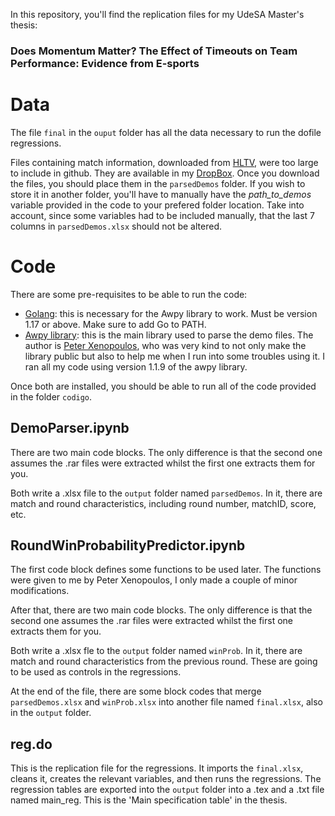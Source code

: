 In this repository, you'll find the replication files for my UdeSA Master's thesis:

### Does Momentum Matter? The Effect of Timeouts on Team Performance: Evidence from E-sports

# Data
The file `final` in the `ouput` folder has all the data necessary to run the dofile regressions.

Files containing match information, downloaded from [HLTV](https://www.hltv.org/results), were too large to include in github. They are available in my [DropBox](linktodropbox). Once you download the files, you should place them in the `parsedDemos` folder. If you wish to store it in another folder, you'll have to manually have the _path_to_demos_ variable provided in the code to your prefered folder location.
Take into account, since some variables had to be included manually, that the last 7 columns in `parsedDemos.xlsx` should not be altered.


# Code
There are some pre-requisites to be able to run the code:
- [Golang](https://go.dev/dl/): this is necessary for the Awpy library to work. Must be version 1.17 or above. Make sure to add Go to PATH.
- [Awpy library](https://awpy.readthedocs.io/en/latest/installation.html): this is the main library used to parse the demo files. The author is [Peter Xenopoulos](http://www.peterxeno.com/), who was very kind to not only make the library public but also to help me when I run into some troubles using it. I ran all my code using version 1.1.9 of the awpy library.

Once both are installed, you should be able to run all of the code provided in the folder `codigo`.
## DemoParser.ipynb
There are two main code blocks. The only difference is that the second one assumes the .rar files were extracted whilst the first one extracts them for you.

Both write a .xlsx file to the `output` folder named `parsedDemos`. In it, there are match and round characteristics, including round number, matchID, score, etc.

## RoundWinProbabilityPredictor.ipynb
The first code block defines some functions to be used later. The functions were given to me by Peter Xenopoulos, I only made a couple of minor modifications.

After that, there are two main code blocks. The only difference is that the second one assumes the .rar files were extracted whilst the first one extracts them for you.

Both write a .xlsx fle to the `output` folder named `winProb`. In it, there are match and round characteristics from the previous round. These are going to be used as controls in the regressions.

At the end of the file, there are some block codes that merge `parsedDemos.xlsx` and `winProb.xlsx` into another file named `final.xlsx`, also in the `output` folder.

## reg.do
This is the replication file for the regressions. It imports the `final.xlsx`, cleans it, creates the relevant variables, and then runs the regressions. The regression tables are exported into the `output` folder into a .tex and a .txt file named main_reg. This is the 'Main specification table' in the thesis.
